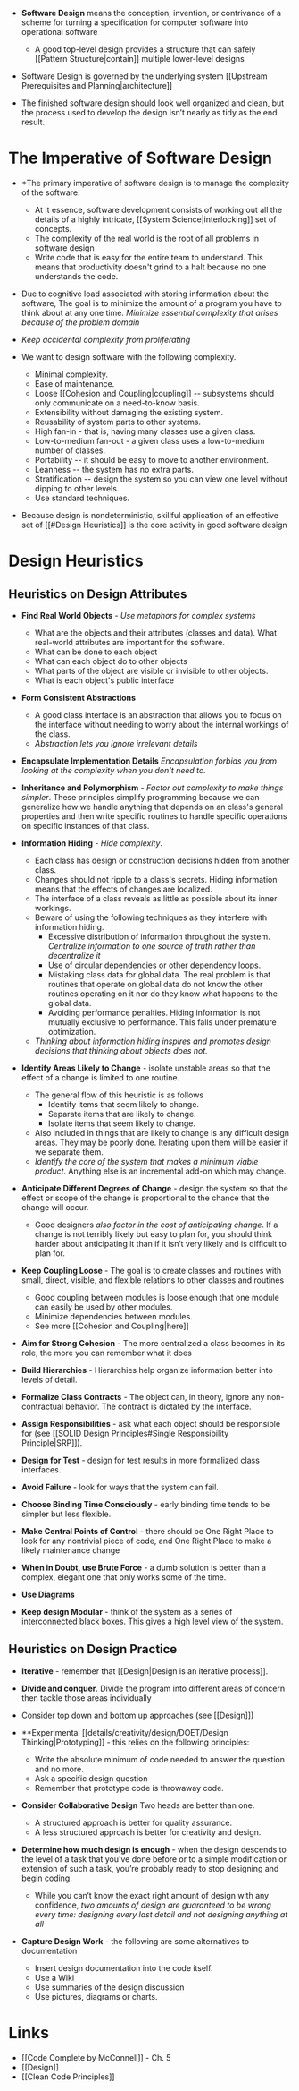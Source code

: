 * **Software Design** means the conception, invention, or contrivance of a scheme for turning a specification for computer software into operational software
	* A good top-level design provides a structure that can safely [[Pattern Structure|contain]] multiple lower-level designs
* Software Design is governed by the underlying system [[Upstream Prerequisites and Planning|architecture]]

* The finished software design should look well organized and clean, but the process used to develop the design isn’t nearly as tidy as the end result.

# The Imperative of Software Design
* *The primary imperative of software design is to manage the complexity of the software. 
	* At it essence, software development consists of working out all the details of a highly intricate, [[System Science|interlocking]] set of concepts. 
	* The complexity of the real world is the root of all problems in software design
	* Write code that is easy for the entire team to understand. This means that productivity doesn't grind to a halt because no one understands the code.

* Due to cognitive load associated with storing information about the software, The goal is to minimize the amount of a program you have to think about at any one time. *Minimize essential complexity that arises because of the problem domain*
* *Keep accidental complexity from proliferating*

* We want to design software with the following complexity.
	* Minimal complexity.
	* Ease of maintenance.
	* Loose [[Cohesion and Coupling|coupling]] -- subsystems should only communicate on a need-to-know basis.
	* Extensibility without damaging the existing system.
	* Reusability of system parts to other systems.
	* High fan-in - that is, having many classes use a given class.
	* Low-to-medium fan-out - a given class uses a low-to-medium number of classes.
	* Portability -- it should be easy to move to another environment.
	* Leanness -- the system has no extra parts.
	* Stratification -- design the system so you can view one level without dipping to other levels.
	* Use standard techniques.

* Because design is nondeterministic, skillful application of an effective set of [[#Design Heuristics]] is the core activity in good software design

# Design Heuristics
## Heuristics on Design Attributes
* **Find Real World Objects** - *Use metaphors for complex systems*
	* What are the objects and their attributes (classes and data). What real-world attributes are important for the software.
	* What can be done to each object
	* What can each object do to other objects
	* What parts of the object are visible or invisible to other objects.
	* What is each object's public interface

* **Form Consistent Abstractions** 
	* A good class interface is an abstraction that allows you to focus on the interface without needing to worry about the internal workings of the class.
	* *Abstraction lets you ignore irrelevant details*

* **Encapsulate Implementation Details** *Encapsulation forbids you from looking at the complexity when you don't need to.*

* **Inheritance and Polymorphism** - *Factor out complexity to make things simpler*. These principles simplify programming because we can generalize how we handle anything that depends on an class's general properties and then write specific routines to handle specific operations on specific instances of that class.

* **Information Hiding** - *Hide complexity*.
	* Each class has design or construction decisions hidden from another class.
	* Changes should not ripple to a class's secrets. Hiding information means that the effects of changes are localized.
	* The interface of a class reveals as little as possible about its inner workings.
	* Beware of using the following techniques as they interfere with information hiding.
		* Excessive distribution of information throughout the system. *Centralize information to one source of truth rather than decentralize it*
		* Use of circular dependencies or other dependency loops.
		* Mistaking class data for global data. The real problem is that routines that operate on global data do not know the other routines operating on it nor do they know what happens to the global data.
		* Avoiding performance penalties. Hiding information is not mutually exclusive to performance. This falls under premature optimization.
	* *Thinking about information hiding inspires and promotes design decisions that thinking about objects does not.*

* **Identify Areas Likely to Change** - isolate unstable areas so that the effect of a change is limited to one routine. 
	* The general flow of this heuristic is as follows
		* Identify items that seem likely to change.
		* Separate items that are likely to change.
		* Isolate items that seem likely to change.
	* Also included in things that are likely to change is any difficult design areas. They may be poorly done. Iterating upon them will be easier if we separate them.
	* *Identify the core of the system that makes a minimum viable product*. Anything else is an incremental add-on which may change.

* **Anticipate Different Degrees of Change** - design the system so that the effect or scope of the change is proportional to the chance that the change will occur.  
	* Good designers *also factor in the cost of anticipating change*. If a change is not terribly likely but easy to plan for, you should think harder about anticipating it than if it isn’t very likely and is difficult to plan for.

* **Keep Coupling Loose** - The goal is to create classes and routines with small, direct, visible, and flexible relations to other classes and routines
	* Good coupling between modules is loose enough that one module can easily be used by other modules.
	* Minimize dependencies between modules.
	* See more [[Cohesion and Coupling|here]]

* **Aim for Strong Cohesion** - The more centralized a class becomes in its role, the more you can remember what it does

* **Build Hierarchies** - Hierarchies help organize information better into levels of detail.

* **Formalize Class Contracts** - The object can, in theory, ignore any non-contractual behavior. The contract is dictated by the interface.

* **Assign Responsibilities** - ask what each object should be responsible for (see [[SOLID Design Principles#Single Responsibility Principle|SRP]]). 

* **Design for Test** - design for test results in more formalized class interfaces.

* **Avoid Failure** - look for ways that the system can fail.

* **Choose Binding Time Consciously** - early binding time tends to be simpler but less flexible. 

* **Make Central Points of Control** - there should be One Right Place to look for any nontrivial piece of code, and One Right Place to make a likely maintenance change

* **When in Doubt, use Brute Force** - a dumb solution is better than a complex, elegant one that only works some of the time.

* **Use Diagrams**

* **Keep design Modular** - think of the system as a series of interconnected black boxes. This gives a high level view of the system.

## Heuristics on Design Practice
* **Iterative** - remember that [[Design|Design is an iterative process]]. 

* **Divide and conquer**. Divide the program into different areas of concern then tackle those areas individually

* Consider top down and bottom up approaches (see [[Design]])

* **Experimental [[details/creativity/design/DOET/Design Thinking|Prototyping]] - this relies on the following principles:
	* Write the absolute minimum of code needed to answer the question and no more.
	* Ask a specific design question
	* Remember that prototype code is throwaway code.

* **Consider Collaborative Design** Two heads are better than one.
	* A structured approach is better for quality assurance.
	* A less structured approach is better for creativity and design.

* **Determine how much design is enough** - when the design descends to the level of a task that you’ve done before or to a simple modification or extension of such a task, you’re probably ready to stop designing and begin coding.
	* While you can’t know the exact right amount of design with any confidence, *two amounts of design are guaranteed to be wrong every time: designing every last detail and not designing anything at all*

* **Capture Design Work** - the following are some alternatives to documentation
	* Insert design documentation into the code itself.
	* Use a Wiki 
	* Use summaries of the design discussion
	* Use pictures, diagrams or charts.
# Links
* [[Code Complete by McConnell]] - Ch. 5
* [[Design]]
* [[Clean Code Principles]]